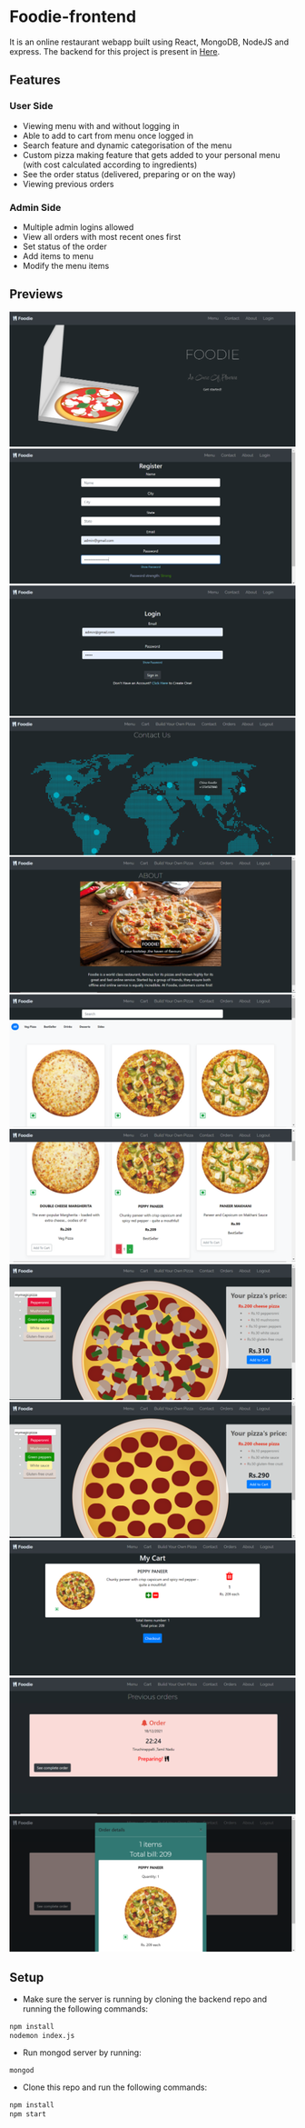 # Foodie-frontend
It is an online restaurant webapp built using React, MongoDB, NodeJS and express. The backend for this project is present in [Here](https://github.com/saloni-rakholiya/foodie). 

## Features
### User Side
- Viewing menu with and without logging in 
- Able to add to cart from menu once logged in
- Search feature and dynamic categorisation of the menu
- Custom pizza making feature that gets added to your personal menu (with cost calculated according to ingredients)
- See the order status (delivered, preparing or on the way)
- Viewing previous orders
### Admin Side
- Multiple admin logins allowed
- View all orders with most recent ones first
- Set status of the order
- Add items to menu
- Modify the menu items

## Previews
![homepage](./images/homepage.png)
![login](./images/register.png)
![register](./images/login.png)
![contact](./images/contact.png)
![about](./images/about.png)
![menu](./images/menu.png)
![menu2](./images/menu2.png)
![buildpizza](./images/buildpizza.png)
![buildpizza2](./images/buildpizza2.png)
![cart](./images/mycart.png)
![orders](./images/prevorders.png)
![fullorder](./images/fullorder.png)
## Setup 
- Make sure the server is running by cloning the backend repo and running the following commands:
```
npm install
nodemon index.js
```
- Run mongod server by running:
```
mongod
```
- Clone this repo and run the following commands: 
```
npm install
npm start
```